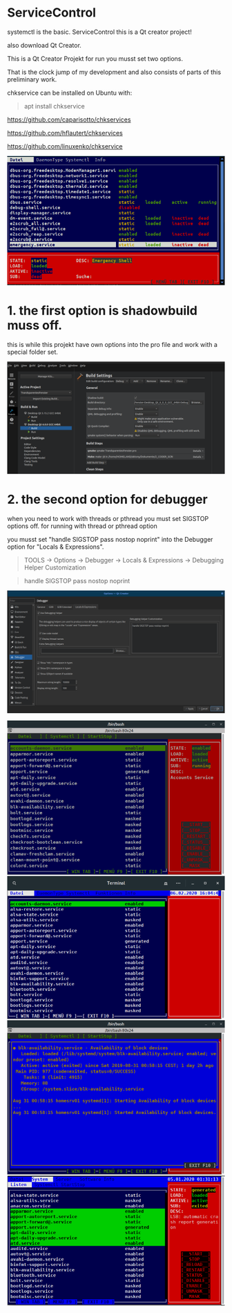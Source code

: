 # ServiceControl

systemctl is the basic. ServiceControl this is a Qt creator project!

also download Qt Creator.

This is a Qt Creator Projekt for run you musst set two options.

That is the clock jump of my development and also consists of parts of this preliminary work.

chkservice can be installed on Ubuntu with:

> apt install chkservice

https://github.com/caparisotto/chkservices

https://github.com/hflautert/chkservices

https://github.com/linuxenko/chkservice

![ServiceControl](https://github.com/fett-tony/ServiceControl/blob/main/Screenshot/ServiceControll-v1.0.2.png)


# 1. the first option is shadowbuild muss off.

this is while this projekt have own options into the pro file and work with a special folder set.

![ShadowBuild](https://github.com/fett-tony/NcursesWindowTemplate/blob/main/README/ShadowBuild.png)

# 2. the second option for debugger

when you need to work with threads or pthread you must set SIGSTOP options off.
for running with thread or pthread option

you musst set "handle SIGSTOP pass nostop noprint" into the Debugger option for "Locals & Expressions".

> TOOLS -> Options -> Debugger -> Locals & Expressions -> Debugging Helper Customization

> handle SIGSTOP pass nostop noprint

![Debugging_Helper_Customization](https://github.com/fett-tony/NcursesWindowTemplate/blob/main/README/Debugging_Helper_Customization.png)



![ServiceControl](https://github.com/fett-tony/ServiceControl/blob/main/Screenshot/ServiceControl-1.png)
![ServiceControl](https://github.com/fett-tony/ServiceControl/blob/main/Screenshot/ServiceControl-2.png)
![ServiceControl](https://github.com/fett-tony/ServiceControl/blob/main/Screenshot/ServiceControl-3.png)
![ServiceControl](https://github.com/fett-tony/ServiceControl/blob/main/Screenshot/ServiceControll-branch.png)
